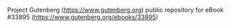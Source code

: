 Project Gutenberg (https://www.gutenberg.org) public repository for eBook #33895 (https://www.gutenberg.org/ebooks/33895)
